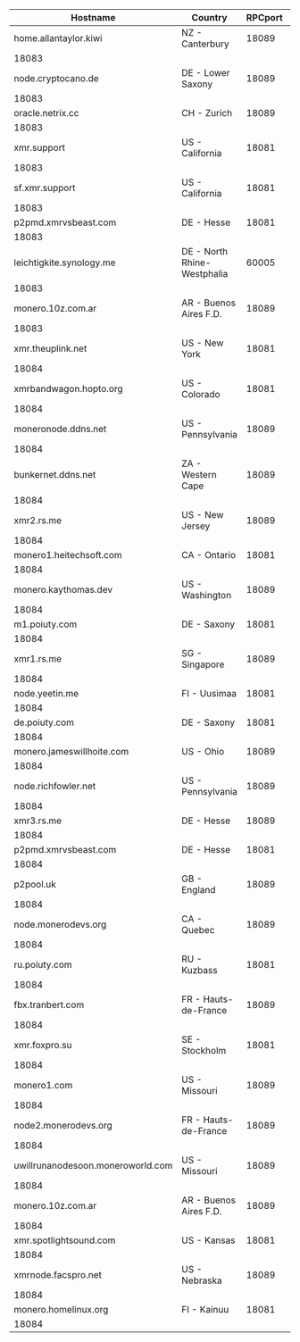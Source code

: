 Hostname | Country | RPCport | P2Pport
--- | --- | --- | ---
home.allantaylor.kiwi | NZ - Canterbury | 18089
 | 18083
node.cryptocano.de | DE - Lower Saxony | 18089
 | 18083
oracle.netrix.cc | CH - Zurich | 18089
 | 18083
xmr.support | US - California | 18081
 | 18083
sf.xmr.support | US - California | 18081
 | 18083
p2pmd.xmrvsbeast.com | DE - Hesse | 18081
 | 18083
leichtigkite.synology.me | DE - North Rhine-Westphalia | 60005
 | 18083
monero.10z.com.ar | AR - Buenos Aires F.D. | 18089
 | 18083
xmr.theuplink.net | US - New York | 18081
 | 18084
xmrbandwagon.hopto.org | US - Colorado | 18081
 | 18084
moneronode.ddns.net | US - Pennsylvania | 18089
 | 18084
bunkernet.ddns.net | ZA - Western Cape | 18089
 | 18084
xmr2.rs.me | US - New Jersey | 18089
 | 18084
monero1.heitechsoft.com | CA - Ontario | 18081
 | 18084
monero.kaythomas.dev | US - Washington | 18089
 | 18084
m1.poiuty.com | DE - Saxony | 18081
 | 18084
xmr1.rs.me | SG - Singapore | 18089
 | 18084
node.yeetin.me | FI - Uusimaa | 18081
 | 18084
de.poiuty.com | DE - Saxony | 18081
 | 18084
monero.jameswillhoite.com | US - Ohio | 18089
 | 18084
node.richfowler.net | US - Pennsylvania | 18089
 | 18084
xmr3.rs.me | DE - Hesse | 18089
 | 18084
p2pmd.xmrvsbeast.com | DE - Hesse | 18081
 | 18084
p2pool.uk | GB - England | 18089
 | 18084
node.monerodevs.org | CA - Quebec | 18089
 | 18084
ru.poiuty.com | RU - Kuzbass | 18081
 | 18084
fbx.tranbert.com | FR - Hauts-de-France | 18089
 | 18084
xmr.foxpro.su | SE - Stockholm | 18081
 | 18084
monero1.com | US - Missouri | 18089
 | 18084
node2.monerodevs.org | FR - Hauts-de-France | 18089
 | 18084
uwillrunanodesoon.moneroworld.com | US - Missouri | 18089
 | 18084
monero.10z.com.ar | AR - Buenos Aires F.D. | 18089
 | 18084
xmr.spotlightsound.com | US - Kansas | 18081
 | 18084
xmrnode.facspro.net | US - Nebraska | 18089
 | 18084
monero.homelinux.org | FI - Kainuu | 18081
 | 18084
